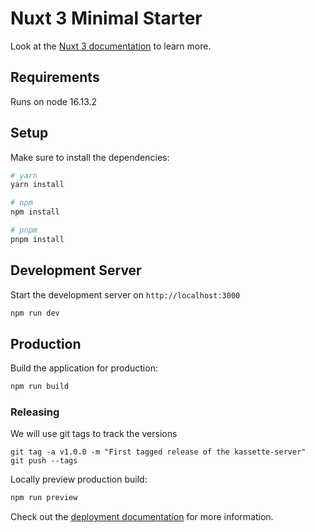 # Nuxt 3 Minimal Starter

Look at the [Nuxt 3 documentation](https://nuxt.com/docs/getting-started/introduction) to learn more.

## Requirements
Runs on node 16.13.2

## Setup

Make sure to install the dependencies:

```bash
# yarn
yarn install

# npm
npm install

# pnpm
pnpm install
```

## Development Server

Start the development server on `http://localhost:3000`

```bash
npm run dev
```

## Production

Build the application for production:

```bash
npm run build
```

### Releasing

We will use git tags to track the versions 
```
git tag -a v1.0.0 -m "First tagged release of the kassette-server"
git push --tags
```


Locally preview production build:

```bash
npm run preview
```

Check out the [deployment documentation](https://nuxt.com/docs/getting-started/deployment) for more information.